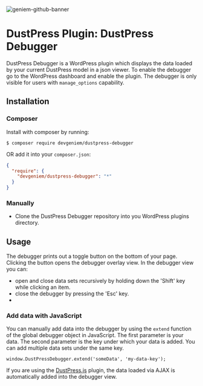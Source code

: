 ![geniem-github-banner](https://cloud.githubusercontent.com/assets/5691777/14319886/9ae46166-fc1b-11e5-9630-d60aa3dc4f9e.png)
# DustPress Plugin: DustPress Debugger

DustPress Debugger is a WordPress plugin which displays the data loaded by your current DustPress model in a json viewer. To enable the debugger go to the WordPress dashboard and enable the plugin. The debugger is only visible for users with `manage_options` capability.

## Installation

### Composer
Install with composer by running:

```
$ composer require devgeniem/dustpress-debugger
```

OR add it into your `composer.json`:

```json
{
  "require": {
    "devgeniem/dustpress-debugger": "*"
  }
}
```

### Manually

- Clone the DustPress Debugger repository into you WordPress plugins directory.

## Usage

The debugger prints out a toggle button on the bottom of your page. Clicking the button opens the debugger overlay view. In the debugger view you can:
* open and close data sets recursively by holding down the 'Shift' key while clicking an item.
* close the debugger by pressing the 'Esc' key.
*
### Add data with JavaScript

You can manually add data into the debugger by using the `extend` function of the global debugger object in JavaScript. The first parameter is your data. The second parameter is the key under which your data is added. You can add multiple data sets under the same key.

```
window.DustPressDebugger.extend('someData', 'my-data-key');
```
If you are using the [DustPress.js](https://github.com/devgeniem/dustpress-js) plugin, the data loaded via AJAX is automatically added into the debugger view.